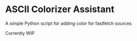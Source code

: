 # ASCII Colorizer Assistant
A simple Python script for adding color for fastfetch sources

Currently WIP